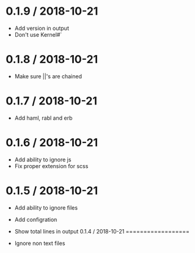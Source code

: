 
0.1.9 / 2018-10-21
==================

  * Add version in output
  * Don't use Kernel#`

0.1.8 / 2018-10-21
==================

  * Make sure ||'s are chained

0.1.7 / 2018-10-21
==================

  * Add haml, rabl and erb

0.1.6 / 2018-10-21
==================

  * Add ability to ignore js
  * Fix proper extension for scss

0.1.5 / 2018-10-21
==================

  * Add ability to ignore files
  * Add configration
  * Show total lines in output
0.1.4 / 2018-10-21
==================

  * Ignore non text files
